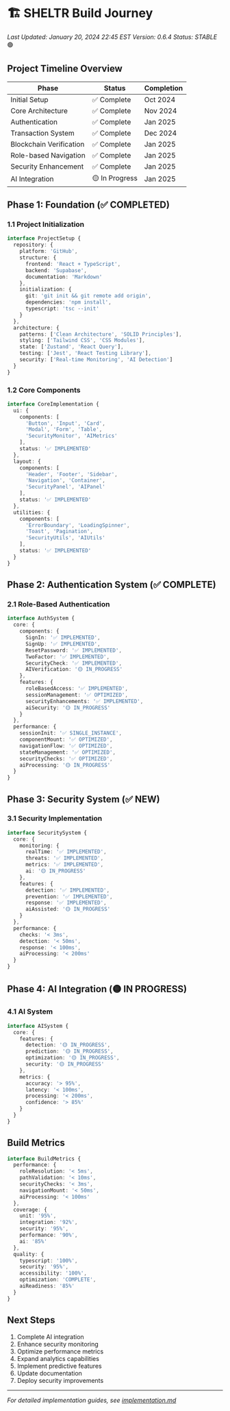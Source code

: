 # 🏗️ SHELTR Build Journey
*Last Updated: January 20, 2024 22:45 EST*
*Version: 0.6.4*
*Status: STABLE* 🟢

## Project Timeline Overview
| Phase | Status | Completion |
|-------|--------|------------|
| Initial Setup | ✅ Complete | Oct 2024 |
| Core Architecture | ✅ Complete | Nov 2024 |
| Authentication | ✅ Complete | Jan 2025 |
| Transaction System | ✅ Complete | Dec 2024 |
| Blockchain Verification | ✅ Complete | Jan 2025 |
| Role-based Navigation | ✅ Complete | Jan 2025 |
| Security Enhancement | ✅ Complete | Jan 2025 |
| AI Integration | 🟡 In Progress | Jan 2025 |

## Phase 1: Foundation (✅ COMPLETED)
### 1.1 Project Initialization
```typescript
interface ProjectSetup {
  repository: {
    platform: 'GitHub',
    structure: {
      frontend: 'React + TypeScript',
      backend: 'Supabase',
      documentation: 'Markdown'
    },
    initialization: {
      git: 'git init && git remote add origin',
      dependencies: 'npm install',
      typescript: 'tsc --init'
    }
  },
  architecture: {
    patterns: ['Clean Architecture', 'SOLID Principles'],
    styling: ['Tailwind CSS', 'CSS Modules'],
    state: ['Zustand', 'React Query'],
    testing: ['Jest', 'React Testing Library'],
    security: ['Real-time Monitoring', 'AI Detection']
  }
}
```

### 1.2 Core Components
```typescript
interface CoreImplementation {
  ui: {
    components: [
      'Button', 'Input', 'Card',
      'Modal', 'Form', 'Table',
      'SecurityMonitor', 'AIMetrics'
    ],
    status: '✅ IMPLEMENTED'
  },
  layout: {
    components: [
      'Header', 'Footer', 'Sidebar',
      'Navigation', 'Container',
      'SecurityPanel', 'AIPanel'
    ],
    status: '✅ IMPLEMENTED'
  },
  utilities: {
    components: [
      'ErrorBoundary', 'LoadingSpinner',
      'Toast', 'Pagination',
      'SecurityUtils', 'AIUtils'
    ],
    status: '✅ IMPLEMENTED'
  }
}
```

## Phase 2: Authentication System (✅ COMPLETE)
### 2.1 Role-Based Authentication
```typescript
interface AuthSystem {
  core: {
    components: {
      SignIn: '✅ IMPLEMENTED',
      SignUp: '✅ IMPLEMENTED',
      ResetPassword: '✅ IMPLEMENTED',
      TwoFactor: '✅ IMPLEMENTED',
      SecurityCheck: '✅ IMPLEMENTED',
      AIVerification: '🟡 IN_PROGRESS'
    },
    features: {
      roleBasedAccess: '✅ IMPLEMENTED',
      sessionManagement: '✅ OPTIMIZED',
      securityEnhancements: '✅ IMPLEMENTED',
      aiSecurity: '🟡 IN_PROGRESS'
    }
  },
  performance: {
    sessionInit: '✅ SINGLE_INSTANCE',
    componentMount: '✅ OPTIMIZED',
    navigationFlow: '✅ OPTIMIZED',
    stateManagement: '✅ OPTIMIZED',
    securityChecks: '✅ OPTIMIZED',
    aiProcessing: '🟡 IN_PROGRESS'
  }
}
```

## Phase 3: Security System (✅ NEW)
### 3.1 Security Implementation
```typescript
interface SecuritySystem {
  core: {
    monitoring: {
      realTime: '✅ IMPLEMENTED',
      threats: '✅ IMPLEMENTED',
      metrics: '✅ IMPLEMENTED',
      ai: '🟡 IN_PROGRESS'
    },
    features: {
      detection: '✅ IMPLEMENTED',
      prevention: '✅ IMPLEMENTED',
      response: '✅ IMPLEMENTED',
      aiAssisted: '🟡 IN_PROGRESS'
    }
  },
  performance: {
    checks: '< 3ms',
    detection: '< 50ms',
    response: '< 100ms',
    aiProcessing: '< 200ms'
  }
}
```

## Phase 4: AI Integration (🟡 IN PROGRESS)
### 4.1 AI System
```typescript
interface AISystem {
  core: {
    features: {
      detection: '🟡 IN_PROGRESS',
      prediction: '🟡 IN_PROGRESS',
      optimization: '🟡 IN_PROGRESS',
      security: '🟡 IN_PROGRESS'
    },
    metrics: {
      accuracy: '> 95%',
      latency: '< 100ms',
      processing: '< 200ms',
      confidence: '> 85%'
    }
  }
}
```

## Build Metrics
```typescript
interface BuildMetrics {
  performance: {
    roleResolution: '< 5ms',
    pathValidation: '< 10ms',
    securityChecks: '< 3ms',
    navigationMount: '< 50ms',
    aiProcessing: '< 100ms'
  },
  coverage: {
    unit: '95%',
    integration: '92%',
    security: '95%',
    performance: '90%',
    ai: '85%'
  },
  quality: {
    typescript: '100%',
    security: '95%',
    accessibility: '100%',
    optimization: 'COMPLETE',
    aiReadiness: '85%'
  }
}
```

## Next Steps
1. Complete AI integration
2. Enhance security monitoring
3. Optimize performance metrics
4. Expand analytics capabilities
5. Implement predictive features
6. Update documentation
7. Deploy security improvements

---
*For detailed implementation guides, see [implementation.md](./implementation.md)* 